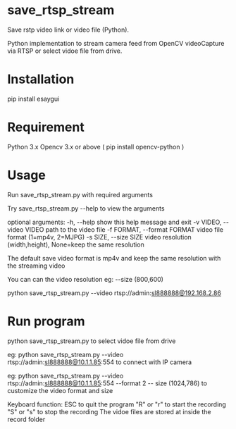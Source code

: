 # save_rtsp_stream
Save rstp video link or video file (Python).

Python implementation to stream camera feed from OpenCV videoCapture via RTSP or select vidoe file from drive.

# Installation
pip install esaygui

# Requirement
Python 3.x
Opencv 3.x or above ( pip install opencv-python )

# Usage

Run save_rtsp_stream.py with required arguments

Try save_rtsp_stream.py --help to view the arguments

optional arguments:
  -h, --help            show this help message and exit
  -v VIDEO, --video VIDEO
                        path to the video file
  -f FORMAT, --format FORMAT
                        video file format (1=mp4v, 2=MJPG)
  -s SIZE, --size SIZE  video resolution (width,height), None=keep the same
                        resolution

The default save video format is mp4v and keep the same resolution with the streaming video

You can can the video resolution eg: --size (800,600)

python save_rtsp_stream.py --video rtsp://admin:sl888888@192.168.2.86

# Run program

python save_rtsp_stream.py to select vidoe file from drive

eg: python save_rtsp_stream.py --video rtsp://admin:sl888888@10.1.1.85:554 to connect with IP camera

eg: python save_rtsp_stream.py --video rtsp://admin:sl888888@10.1.1.85:554 --format 2 -- size (1024,786) to customize the video format and size

Keyboard function:
ESC to quit the program
"R" or "r" to start the recording
"S" or "s" to stop the recording
The vidoe files are stored at inside the record folder

